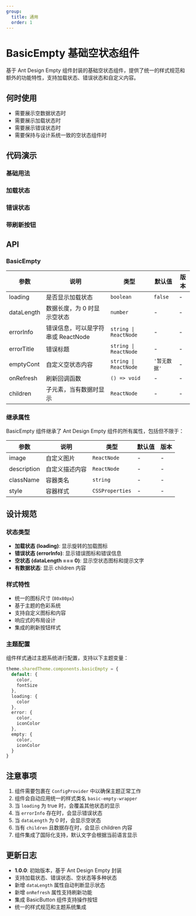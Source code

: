 ```yaml
---
group:
  title: 通用
  order: 1
---
```


# BasicEmpty 基础空状态组件

基于 Ant Design Empty 组件封装的基础空状态组件，提供了统一的样式规范和额外的功能特性，支持加载状态、错误状态和自定义内容。

## 何时使用

- 需要展示空数据状态时
- 需要展示加载状态时
- 需要展示错误状态时
- 需要保持与设计系统一致的空状态组件时

## 代码演示

### 基础用法

<code src="./demo/basic.tsx"></code>

### 加载状态

<code src="./demo/loading.tsx"></code>

### 错误状态

<code src="./demo/error.tsx"></code>


### 带刷新按钮

<code src="./demo/withRefresh.tsx"></code>



## API

### BasicEmpty

| 参数 | 说明 | 类型 | 默认值 | 版本 |
| --- | --- | --- | --- | --- |
| loading | 是否显示加载状态 | `boolean` | `false` | - |
| dataLength | 数据长度，为 0 时显示空状态 | `number` | - | - |
| errorInfo | 错误信息，可以是字符串或 ReactNode | `string \| ReactNode` | - | - |
| errorTitle | 错误标题 | `string \| ReactNode` | - | - |
| emptyCont | 自定义空状态内容 | `string \| ReactNode` | `'暂无数据'` | - |
| onRefresh | 刷新回调函数 | `() => void` | - | - |
| children | 子元素，当有数据时显示 | `ReactNode` | - | - |

### 继承属性

BasicEmpty 组件继承了 Ant Design Empty 组件的所有属性，包括但不限于：

| 参数 | 说明 | 类型 | 默认值 | 版本 |
| --- | --- | --- | --- | --- |
| image | 自定义图片 | `ReactNode` | - | - |
| description | 自定义描述内容 | `ReactNode` | - | - |
| className | 容器类名 | `string` | - | - |
| style | 容器样式 | `CSSProperties` | - | - |

## 设计规范

### 状态类型

- **加载状态 (loading)**: 显示旋转的加载图标
- **错误状态 (errorInfo)**: 显示错误图标和错误信息
- **空状态 (dataLength === 0)**: 显示空状态图标和提示文字
- **有数据状态**: 显示 children 内容

### 样式特性

- 统一的图标尺寸 (`80x80px`)
- 基于主题的色彩系统
- 支持自定义图标和内容
- 响应式的布局设计
- 集成的刷新按钮样式

### 主题配置

组件样式通过主题系统进行配置，支持以下主题变量：

```typescript
theme.sharedTheme.components.basicEmpty = {
  default: {
    color,
    fontSize
  },
  loading: {
    color
  },
  error: {
    color,
    iconColor
  },
  empty: {
    color,
    iconColor
  }
}
```

## 注意事项

1. 组件需要包裹在 `ConfigProvider` 中以确保主题正常工作
2. 组件会自动应用统一的样式类名 `basic-empty-wrapper`
3. 当 `loading` 为 true 时，会覆盖其他状态的显示
4. 当 `errorInfo` 存在时，会显示错误状态
5. 当 `dataLength` 为 0 时，会显示空状态
6. 当有 `children` 且数据存在时，会显示 children 内容
7. 组件集成了国际化支持，默认文字会根据当前语言显示

## 更新日志

- **1.0.0**: 初始版本，基于 Ant Design Empty 封装
- 支持加载状态、错误状态、空状态等多种状态
- 新增 `dataLength` 属性自动判断显示状态
- 新增 `onRefresh` 属性支持刷新功能
- 集成 BasicButton 组件支持操作按钮
- 统一的样式规范和主题系统集成
